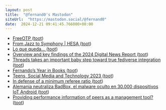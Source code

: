 ```yaml
---
layout: post
title:  "@fernand0's Mastodon"
siteUrl:  "https://mastodon.social/@fernand0"
date:  2024-12-21 09:41:45.766000+00:00
---
```

*  [FreeOTP ](https://freeotp.github.io) ([toot](https://mastodon.social/@fernand0/113690155795398881))
*  [From Jazz to Symphony \| HESA ](https://higheredstrategy.com/from-jazz-to-symphony) ([toot](https://mastodon.social/@fernand0/113689215159119585))
*  [Lo que queda… ](https://avecesunafoto.wordpress.com/2024/12/20/lo-que-queda) ([toot](https://mastodon.social/@fernand0/113688420850031030))
*  [Overview and key findings of the 2024 Digital News Report ](https://reutersinstitute.politics.ox.ac.uk/digital-news-report/2024/dnr-executive-summar) ([toot](https://mastodon.social/@fernand0/113688400560189756))
*  [Threads takes an important baby step toward true fediverse integration ](https://www.theverge.com/2024/12/4/24313229/threads-follow-fediverse-mastodon-users-post-notification) ([toot](https://mastodon.social/@fernand0/113686504831213694))
*  [Fernando’s Year in Books ](https://www.goodreads.com/user/year_in_books/2024/258086) ([toot](https://mastodon.social/@fernand0/113686377159556371))
*  [Teens, Social Media and Technology 2023 ](https://www.pewresearch.org/internet/2023/12/11/teens-social-media-and-technology-2023) ([toot](https://mastodon.social/@fernand0/113686050352730299))
*  [In defense of a minimum referee ratio ](https://crookedtimber.org/2024/12/05/in-defense-of-a-minimum-referee-ratio) ([toot](https://mastodon.social/@fernand0/113685763883710088))
*  [Alemania neutraliza BadBox, el malware oculto en 30.000 dispositivos IoT Android ](https://unaaldia.hispasec.com/2024/12/alemania-neutraliza-badbox-el-malware-oculto-en-30-000-dispositivos-iot-android.htm) ([toot](https://mastodon.social/@fernand0/113685184757474077))
*  [Providing performance information of peers as a management tool? ](https://nachrichten.idw-online.de/2024/12/09/providing-performance-information-of-peers-as-a-management-too) ([toot](https://mastodon.social/@fernand0/113684893859991609))
